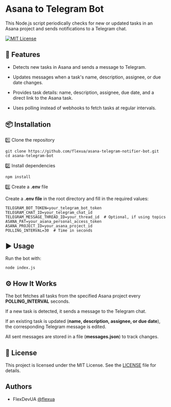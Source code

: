 # Asana to Telegram Bot

This Node.js script periodically checks for new or updated tasks in an Asana project and sends notifications to a Telegram chat.

[![MIT License](https://img.shields.io/badge/License-MIT-green.svg)](https://github.com/flexua/asana-telegram-notifier-bot?tab=MIT-1-ov-file)

## 🚀 Features

- Detects new tasks in Asana and sends a message to Telegram.

- Updates messages when a task's name, description, assignee, or due date changes.

- Provides task details: name, description, assignee, due date, and a direct link to the Asana task.

- Uses polling instead of webhooks to fetch tasks at regular intervals.

## 📦 Installation

1️⃣ Clone the repository

```
git clone https://github.com/flexua/asana-telegram-notifier-bot.git
cd asana-telegram-bot
```

2️⃣ Install dependencies

```
npm install
```

3️⃣ Create a **.env** file

Create a **.env file** in the root directory and fill in the required values:

```
TELEGRAM_BOT_TOKEN=your_telegram_bot_token
TELEGRAM_CHAT_ID=your_telegram_chat_id
TELEGRAM_MESSAGE_THREAD_ID=your_thread_id  # Optional, if using topics
ASANA_PAT=your_asana_personal_access_token
ASANA_PROJECT_ID=your_asana_project_id
POLLING_INTERVAL=30  # Time in seconds
```

## ▶️ Usage

Run the bot with:
```
node index.js
```
## ⚙️ How It Works

The bot fetches all tasks from the specified Asana project every **POLLING_INTERVAL** seconds.

If a new task is detected, it sends a message to the Telegram chat.

If an existing task is updated (**name, description, assignee, or due date**), the corresponding Telegram message is edited.

All sent messages are stored in a file (**messages.json**) to track changes.

## 📜 License

This project is licensed under the MIT License. See the [LICENSE](https://github.com/flexua/asana-telegram-notifier-bot?tab=MIT-1-ov-file) file for details.

## Authors

- FlexDevUA [@flexua](https://www.github.com/flexua)


